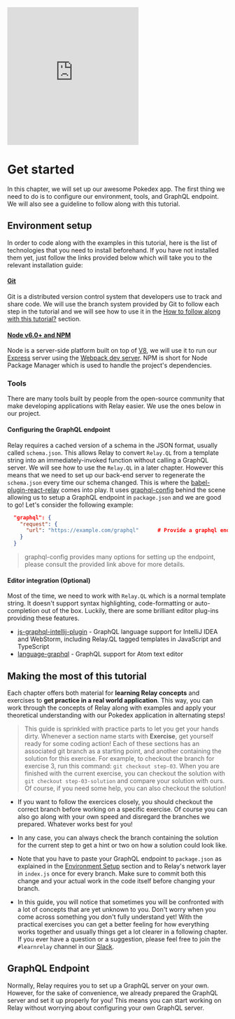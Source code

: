 <iframe height="315" src="https://www.youtube.com/embed/rzGkGQi3ZiM" frameborder="0" allowfullscreen></iframe>

# Get started

In this chapter, we will set up our awesome Pokedex app. The first thing we need to do is to configure our environment, tools, and GraphQL endpoint. We will also see a guideline to follow along with this tutorial.

## Environment setup

In order to code along with the examples in this tutorial, here is the list of technologies that you need to install beforehand. If you have not installed them yet, just follow the links provided below which will take you to the relevant installation guide:

#### [Git](https://git-scm.com/downloads)

Git is a distributed version control system that developers use to track and share code. We will use the branch system provided by Git to follow each step in the tutorial and we will see how to use it in the [How to follow along with this tutorial?](#how-to-follow-along-with-this-tutorial) section.

#### [Node v6.0+ and NPM](https://nodejs.org/en)

Node is a server-side platform built on top of [V8](https://developers.google.com/v8), we will use it to run our [Express](https://expressjs.com/) server using the [Webpack dev server](https://webpack.github.io/docs/webpack-dev-server.html). NPM is short for Node Package Manager which is used to handle the project's dependencies.

### Tools
There are many tools built by people from the open-source community that make developing applications with Relay easier. We use the ones below in our project.

#### Configuring the GraphQL endpoint
Relay requires a cached version of a schema in the JSON format, usually called `schema.json`. This allows Relay to convert `Relay.QL` from a template string into an immediately-invoked function without calling a GraphQL server. We will see how to use the `Relay.QL` in a later chapter. However this means that we need to set up our back-end server to regenerate the `schema.json` every time our schema changed. This is where the [babel-plugin-react-relay](https://github.com/graphcool/babel-plugin-react-relay) comes into play. It uses [graphql-config](https://github.com/graphcool/graphql-config) behind the scene allowing us to setup a GraphQL endpoint in `package.json` and we are good to go! Let's consider the following example:

```json
  "graphql": {
    "request": {
      "url": "https://example.com/graphql"      # Provide a graphql endpoint
    }
  }
```

> graphql-config provides many options for setting up the endpoint, please consult the provided link above for more details.

#### Editor integration (Optional)

Most of the time, we need to work with `Relay.QL` which is a normal template string. It doesn't support syntax highlighting, code-formatting or auto-completion out of the box. Luckily, there are some brilliant editor plug-ins providing these features.
- [js-graphql-intellij-plugin](https://github.com/jimkyndemeyer/js-graphql-intellij-plugin) - GraphQL language support for IntelliJ IDEA and WebStorm, including Relay.QL tagged templates in JavaScript and TypeScript
- [language-graphql](https://github.com/rmosolgo/language-graphql) - GraphQL support for Atom text editor

## Making the most of this tutorial

Each chapter offers both material for **learning Relay concepts** and exercises to **get practice in a real world application**. This way, you can work through the concepts of Relay along with examples and apply your theoretical understanding with our Pokedex application in alternating steps!

> This guide is sprinkled with practice parts to let you get your hands dirty. Whenever a section name starts with **Exercise**, get yourself ready for some coding action! Each of these sections has an associated git branch as a starting point, and another containing the solution for this exercise. For example, to checkout the branch for exercise 3, run this command: `git checkout step-03`. When you are finished with the current exercise, you can checkout the solution with `git checkout step-03-solution` and compare your solution with ours. Of course, if you need some help, you can also checkout the solution!

* If you want to follow the exercices closely, you should checkout the correct branch before working on a specific exercise. Of course you can also go along with your own speed and disregard the branches we prepared. Whatever works best for you!

* In any case, you can always check the branch containing the solution for the current step to get a hint or two on how a solution could look like.

* Note that you have to paste your GraphQL endpoint to `package.json` as explained in the [Environment Setup](#environment-setup) section and to Relay's network layer in `index.js` once for every branch. Make sure to commit both this change and your actual work in the code itself before changing your branch.

* In this guide, you will notice that sometimes you will be confronted with a lot of concepts that are yet unknown to you.
Don't worry when you come across something you don't fully understand yet! With the practical exercises you can get a better feeling for how everything works together and usually things get a lot clearer in a following chapter. If you ever have a question or a suggestion, please feel free to join the `#learnrelay` channel in our [Slack](https://slack.graph.cool).

## GraphQL Endpoint

Normally, Relay requires you to set up a GraphQL server on your own. However, for the sake of convenience, we already prepared the GraphQL server and set it up properly for you! This means you can start working on Relay without worrying about configuring your own GraphQL server.

<!-- __INJECT_GRAPHQL_ENDPOINT__ -->
